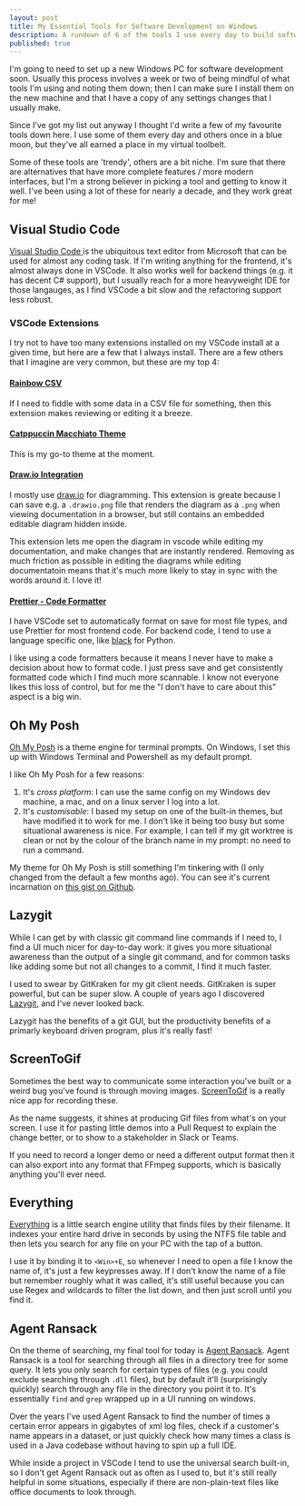 ```yaml
---
layout: post
title: My Essential Tools for Software Development on Windows
description: A rundown of 6 of the tools I use every day to build software.
published: true
---
```


I'm going to need to set up a new Windows PC for software development soon.
Usually this process involves a week or two of being mindful of what tools I'm using and noting them down; then I can make sure I install them on the new machine and that I have a copy of any settings changes that I usually make. 

Since I've got my list out anyway I thought I'd write a few of my favourite tools down here.
I use some of them every day and others once in a blue moon, but they've all earned a place in my virtual toolbelt. 

Some of these tools are 'trendy', others are a bit niche. I'm sure that there are alternatives that have more complete features / more modern interfaces, but I'm a strong believer in picking a tool and getting to know it well. I've been using a lot of these for nearly a decade, and they work great for me!

## Visual Studio Code

[Visual Studio Code ](https://code.visualstudio.com/) is the ubiquitous text editor from Microsoft that can be used for almost any coding task.
If I'm writing anything for the frontend, it's almost always done in VSCode.
It also works well for backend things (e.g. it has decent C# support), but I usually reach for a more heavyweight IDE for those langauges, as I find VSCode a bit slow and the refactoring support less robust.

### VSCode Extensions

I try not to have too many extensions installed on my VSCode install at a given time, but here are a few that I always install. There are a few others that I imagine are very common, but these are my top 4:

#### [Rainbow CSV](https://marketplace.visualstudio.com/items?itemName=mechatroner.rainbow-csv)
If I need to fiddle with some data in a CSV file for something, then this extension makes reviewing or editing it a breeze.

#### [Catppuccin Macchiato Theme](https://marketplace.visualstudio.com/items?itemName=catppuccin.catppuccin-vsc)
This is my go-to theme at the moment.

#### [Draw.io Integration](https://marketplace.visualstudio.com/items?itemName=hediet.vscode-drawio)

I mostly use [draw.io](https://diagrams.net) for diagramming. This extension is greate because I can save e.g. a `.drawio.png` file that renders the diagram as a `.png` when viewing documentation in a browser, but still contains an embedded editable diagram hidden inside. 

This extension lets me open the diagram in vscode while editing my documentation, and make changes that are instantly rendered. Removing as much friction as possible in editing the diagrams while editing documentatoin means that it's much more likely to stay in sync with the words around it. I love it!

#### [Prettier - Code Formatter](https://marketplace.visualstudio.com/items?itemName=esbenp.prettier-vscode)
I have VSCode set to automatically format on save for most file types, and use Prettier for most frontend code. For backend code, I tend to use a language specific one, like [black](https://marketplace.visualstudio.com/items?itemName=esbenp.prettier-vscode) for Python.

I like using a code formatters because it means I never have to make a decision about how to format code. I just press save and get consistently formatted code which I find much more scannable. I know not everyone likes this loss of control, but for me the "I don't have to care about this" aspect is a big win.

## Oh My Posh

[Oh My Posh](https://ohmyposh.dev/) is a theme engine for terminal prompts.
On Windows, I set this up with Windows Terminal and Powershell as my default prompt.

I like Oh My Posh for a few reasons:

1. It's _cross platform_: I can use the same config on my Windows dev machine, a mac, and on a linux server I log into a lot.
2. It's _customisable_: I based my setup on one of the built-in themes, but have modified it to work for me. I don't like it being too busy but some situational awareness is nice. For example, I can tell if my git worktree is clean or not by the colour of the branch name in my prompt: no need to run a command.

My theme for Oh My Posh is still something I'm tinkering with (I only changed from the default a few months ago). You can see it's current incarnation on [this gist on Github](https://gist.github.com/rbrunt/233b5b2d9772d3d5bc02d57900b806b0).


## Lazygit

While I can get by with classic git command line commands if I need to, I find a UI much nicer for day-to-day work: it gives you more situational awareness than the output of a single git command, and for common tasks like adding some but not all changes to a commit, I find it much faster.

I used to swear by GitKraken for my git client needs. GitKraken is super powerful, but can be super slow. A couple of years ago I discovered [Lazygit](https://github.com/jesseduffield/lazygit), and I've never looked back.

Lazygit has the benefits of a git GUI, but the productivity benefits of a primarly keyboard driven program, plus it's really fast!


## ScreenToGif

Sometimes the best way to communicate some interaction you've built or a weird bug you've found is through moving images. [ScreenToGif](https://www.screentogif.com/) is a really nice app for recording these.

As the name suggests, it shines at producing Gif files from what's on your screen.
I use it for pasting little demos into a Pull Request to explain the change better, or to show to a stakeholder in Slack or Teams.

If you need to record a longer demo or need a different output format then it can also export into any format that FFmpeg supports, which is basically anything you'll ever need.


## Everything

[Everything](https://www.voidtools.com/) is a little search engine utility that finds files by their filename.
It indexes your entire hard drive in seconds by using the NTFS file table and then lets you search for any file on your PC with the tap of a button.

I use it by binding it to `<Win>+E`, so whenever I need to open a file I know the name of, it's just a few keypresses away.
If I don't know the name of a file but remember roughly what it was called, it's still useful because you can use Regex and wildcards to filter the list down, and then just scroll until you find it.

## Agent Ransack

On the theme of searching, my final tool for today is [Agent Ransack](https://www.mythicsoft.com/agentransack/).
Agent Ransack is a tool for searching through all files in a directory tree for some query. It lets you only search for certain types of files (e.g. you could exclude searching through `.dll` files), but by default it'll (surprisingly quickly) search through any file in the directory you point it to.
It's essentially `find` and `grep` wrapped up in a UI running on windows.

Over the years I've used Agent Ransack to find the number of times a certain error appears in gigabytes of xml log files, check if a customer's name appears in a dataset, or just quickly check how many times a class is used in a Java codebase without having to spin up a full IDE.


While inside a project in VSCode I tend to use the universal search built-in, so I don't get Agent Ransack out as often as I used to, but it's still really helpful in some situations, especially if there are non-plain-text files like office documents to look through.

